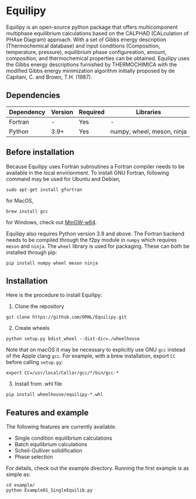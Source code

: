 # Equilipy
Equilipy is an open-source python package that offers multicomponent multiphase equilibrium calculations based on the CALPHAD (CALculation of PHAse Diagram) approach. With a set of Gibbs energy description (Thermochemical database) and input conditions (Composition, temperature, pressure), equilibrium phase configureation, amount, composition, and thermochemical properties can be obtained. Equilipy uses the Gibbs energy descriptions furnished by THERMOCHIMICA with the modified Gibbs energy minimization algorithm initially proposed by de Capitani, C. and Brown, T.H. (1987).

## Dependencies
|Dependency | Version  | Required | Libraries |
|---------- | -------  |--------  |-------    |
|Fortran    | -        | Yes      | -
|Python     | 3.9+     | Yes      | numpy, wheel, meson, ninja

## Before installation
Because Equilipy uses Fortran subroutines a Fortran compiler needs to be available in the local envirionment. To install GNU Fortran, following command may be used for Ubuntu and Debian,
```
sudo apt-get install gfortran
```
for MacOS,
```
brew install gcc
```
for Windows, check out [MinGW-w64](https://www.mingw-w64.org/downloads/#mingw-builds).

Equilipy also requires Python version 3.9 and above. The Fortran backend needs to be compiled through the f2py module in `numpy` which requires `meson` and `ninja`. The `wheel` library is used for packaging. These can both be installed through pip:
```
pip install numpy wheel meson ninja
```

## Installation
Here is the procedure to install Equilipy:
1. Clone the repository
```
git clone https://github.com/ORNL/Equilipy.git
```
2. Create wheels
```
python setup.py bdist_wheel --dist-dir=./wheelhouse
```
Note that on macOS it may be necessary to explicitly use GNU `gcc` instead of the Apple clang `gcc`. For example, with a brew installation, export `CC` before calling `setup.py`:
```
export CC=/usr/local/Cellar/gcc/*/bin/gcc-*
```
3. Install from .whl file
```
pip install wheelhouse/equilipy-*.whl
```

## Features and example
The following features are currently available.
- Single condition equilibrium calculations
- Batch equilibrium calculations
- Scheil-Gulliver solidification
- Phase selection

For details, check out the example directory.
Running the first example is as simple as:
```
cd example/
python Example01_SingleEquilib.py
```
